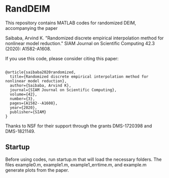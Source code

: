 # RandDEIM
This repository contains MATLAB codes for randomized DEIM, accompanying the paper

Saibaba, Arvind K. "Randomized discrete empirical interpolation method for nonlinear model reduction." SIAM Journal on Scientific Computing 42.3 (2020): A1582-A1608. 


If you use this code, please consider citing this paper:

```

@article{saibaba2020randomized,
  title={Randomized discrete empirical interpolation method for nonlinear model reduction},
  author={Saibaba, Arvind K},
  journal={SIAM Journal on Scientific Computing},
  volume={42},
  number={3},
  pages={A1582--A1608},
  year={2020},
  publisher={SIAM}
}
```
Thanks to NSF for their support through the grants DMS-1720398 and DMS-1821149.

## Startup
Before using codes, run startup.m that will load the necessary folders. The files example0.m, example1.m, example1_errtime.m, and example.m generate plots from the paper.
